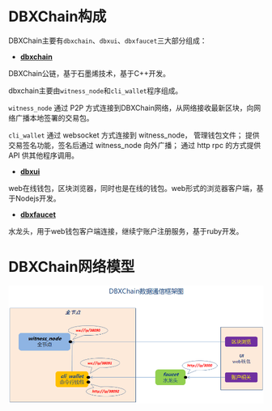 # DBXChain构成

DBXChain主要有`dbxchain`、`dbxui`、`dbxfaucet`三大部分组成：

* [<b>dbxchain</b>](dbxchain_introduction.md)

DBXChain公链，基于石墨烯技术，基于C++开发。

dbxchain主要由`witness_node`和`cli_wallet`程序组成。

`witness_node` 通过 P2P 方式连接到DBXChain网络，从网络接收最新区块，向网络广播本地签署的交易包。

`cli_wallet` 通过 websocket 方式连接到 witness_node， 管理钱包文件； 提供交易签名功能，签名后通过 witness_node 向外广播； 通过 http rpc 的方式提供 API 供其他程序调用。

* [<b>dbxui</b>](dbxui_introduction.md) 

web在线钱包，区块浏览器，同时也是在线的钱包。web形式的浏览器客户端，基于Nodejs开发。

* [<b>dbxfaucet</b>](dbxfaucet_introduction.md) 

水龙头，用于web钱包客户端连接，继续宁账户注册服务，基于ruby开发。


# DBXChain网络模型
![](dbxchain.png)
